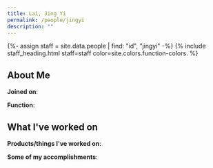 ```yaml
---
title: Lai, Jing Yi
permalink: /people/jingyi
description: ""
---
```


{%- assign staff = site.data.people | find: "id", "jingyi" -%}
{% include staff_heading.html staff=staff color=site.colors.function-colors. %}

## About Me

**Joined on**: 

**Function**: 

## What I've worked on

**Products/things I've worked on**:


**Some of my accomplishments**:

